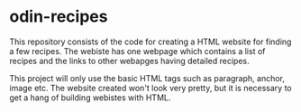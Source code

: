 # odin-recipes
This repository consists of the code for creating a HTML website for 
finding a few recipes. The webiste has one webpage which contains a 
list of recipes and the links to other webapges having detailed recipes.

This project will only use the basic HTML tags such as paragraph, anchor, 
image etc. The website created won't look very pretty, but it is necessary to
get a hang of building webistes with HTML.
